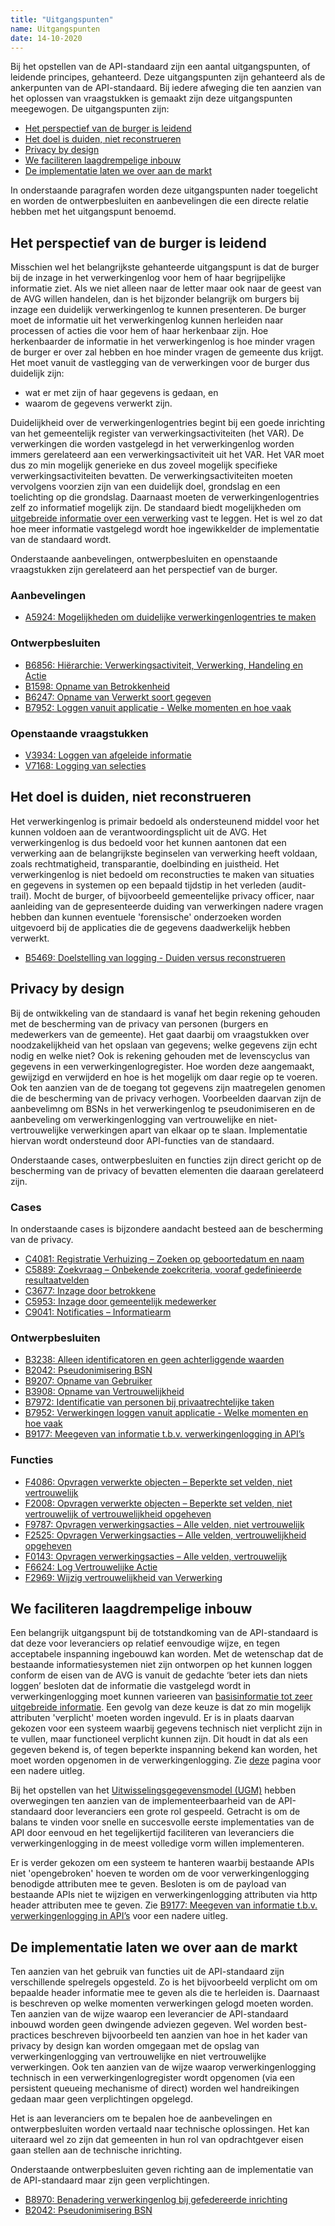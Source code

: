 ```yaml
---
title: "Uitgangspunten"
name: Uitgangspunten
date: 14-10-2020
---
```

Bij het opstellen van de API-standaard zijn een aantal uitgangspunten, of leidende principes, gehanteerd. Deze uitgangspunten zijn gehanteerd als de ankerpunten van de API-standaard. Bij iedere afweging die ten aanzien van het oplossen van vraagstukken is gemaakt zijn deze uitgangspunten meegewogen. De uitgangspunten zijn:

- [Het perspectief van de burger is leidend](./uitgangspunten.md#het-perspectief-van-de-burger-is-leidend)
- [Het doel is duiden, niet reconstrueren](./uitgangspunten.md#het-doel-is-duiden-niet-reconstrueren)
- [Privacy by design](./uitgangspunten.md#privacy-by-design)
- [We faciliteren laagdrempelige inbouw](./uitgangspunten.md#we-faciliteren-laagdrempelige-inbouw)
- [De implementatie laten we over aan de markt](./uitgangspunten.md#de-implementatie-laten-we-over-aan-de-markt)

In onderstaande paragrafen worden deze uitgangspunten nader toegelicht en worden de ontwerpbesluiten en aanbevelingen die een directe relatie hebben met het uitgangspunt benoemd.

## Het perspectief van de burger is leidend
Misschien wel het belangrijkste gehanteerde uitgangspunt is dat de burger bij de inzage in het verwerkingenlog voor hem of haar begrijpelijke informatie ziet. Als we niet alleen naar de letter maar ook naar de geest van de AVG willen handelen, dan is het bijzonder belangrijk om burgers bij inzage een duidelijk verwerkingenlog te kunnen presenteren. De burger moet de informatie uit het verwerkingenlog kunnen herleiden naar processen of acties die voor hem of haar herkenbaar zijn. Hoe herkenbaarder de informatie in het verwerkingenlog is hoe minder vragen de burger er over zal hebben en hoe minder vragen de gemeente dus krijgt. Het moet vanuit de vastlegging van de verwerkingen voor de burger dus duidelijk zijn:
- wat er met zijn of haar gegevens is gedaan, en 
- waarom de gegevens verwerkt zijn. 

Duidelijkheid over de verwerkingenlogentries begint bij een goede inrichting van het gemeentelijk register van verwerkingsactiviteiten (het VAR). De verwerkingen die worden vastgelegd in het verwerkingenlog worden immers gerelateerd aan een verwerkingsactiviteit uit het VAR. Het VAR moet dus zo min mogelijk generieke en dus zoveel mogelijk specifieke verwerkingsactiviteiten bevatten. De verwerkingsactiviteiten moeten vervolgens voorzien zijn van een duidelijk doel, grondslag en een toelichting op die grondslag. Daarnaast moeten de verwerkingenlogentries zelf zo informatief mogelijk zijn. De standaard biedt mogelijkheden om [uitgebreide informatie over een verwerking](./volledigheid_van_logging.md) vast te leggen. Het is wel zo dat hoe meer informatie vastgelegd wordt hoe ingewikkelder de implementatie van de standaard wordt.

Onderstaande aanbevelingen, ontwerpbesluiten en openstaande vraagstukken zijn gerelateerd aan het perspectief van de burger.

### Aanbevelingen
- [A5924: Mogelijkheden om duidelijke verwerkingenlogentries te maken](./ontwerp/artefacten/5924.md)

### Ontwerpbesluiten
- [B6856: Hiërarchie: Verwerkingsactiviteit, Verwerking, Handeling en Actie](./ontwerp/artefacten/6856.md)
- [B1598: Opname van Betrokkenheid](./ontwerp/artefacten/1598.md)
- [B6247: Opname van Verwerkt soort gegeven](./ontwerp/artefacten/6247.md)
- [B7952: Loggen vanuit applicatie - Welke momenten en hoe vaak](./ontwerp/artefacten/7952.md)

### Openstaande vraagstukken
- [V3934: Loggen van afgeleide informatie](./ontwerp/artefacten/3934.md)
- [V7168: Logging van selecties](./ontwerp/artefacten/7168.md)

## Het doel is duiden, niet reconstrueren
Het verwerkingenlog is primair bedoeld als ondersteunend middel voor het kunnen voldoen aan de verantwoordingsplicht uit de AVG. Het verwerkingenlog is dus bedoeld voor het kunnen aantonen dat een verwerking aan de belangrijkste beginselen van verwerking heeft voldaan, zoals rechtmatigheid, transparantie, doelbinding en juistheid. Het verwerkingenlog is niet bedoeld om reconstructies te maken van situaties en gegevens in systemen op een bepaald tijdstip in het verleden (audit-trail). Mocht de burger, of bijvoorbeeld gemeentelijke privacy officer, naar aanleiding van de gepresenteerde duiding van verwerkingen nadere vragen hebben dan kunnen eventuele 'forensische' onderzoeken worden uitgevoerd bij de applicaties die de gegevens daadwerkelijk hebben verwerkt.

- [B5469: Doelstelling van logging - Duiden versus reconstrueren](./ontwerp/artefacten/5469.md)

## Privacy by design
Bij de ontwikkeling van de standaard is vanaf het begin rekening gehouden met de bescherming van de privacy van personen (burgers en medewerkers van de gemeente). Het gaat daarbij om vraagstukken over noodzakelijkheid van het opslaan van gegevens; welke gegevens zijn echt nodig en welke niet? Ook is rekening  gehouden met de levenscyclus van gegevens in een verwerkingenlogregister. Hoe worden deze aangemaakt, gewijzigd en verwijderd en hoe is het mogelijk om daar regie op te voeren. Ook ten aanzien van de de toegang tot gegevens zijn maatregelen genomen die de bescherming van de privacy verhogen. Voorbeelden daarvan zijn de aanbevelimng om BSNs in het verwerkingenlog te pseudonimiseren en de aanbeveling om verwerkingenlogging van vertrouwelijke en niet-vertrouwelijke verwerkingen apart van elkaar op te slaan. Implementatie hiervan wordt ondersteund door API-functies van de standaard.

Onderstaande cases, ontwerpbesluiten en functies zijn direct gericht op de bescherming van de privacy of bevatten elementen die daaraan gerelateerd zijn.

### Cases
In onderstaande cases is bijzondere aandacht besteed aan de bescherming van de privacy.
- [C4081: Registratie Verhuizing – Zoeken op geboortedatum en naam](./ontwerp/artefacten/4081.md)
- [C5889: Zoekvraag – Onbekende zoekcriteria, vooraf gedefinieerde resultaatvelden](./ontwerp/artefacten/5889.md)
- [C3677: Inzage door betrokkene](./ontwerp/artefacten/3677.md)
- [C5953: Inzage door gemeentelijk medewerker](./ontwerp/artefacten/5953.md)
- [C9041: Notificaties – Informatiearm](./ontwerp/artefacten/9041.md)

### Ontwerpbesluiten
- [B3238: Alleen identificatoren en geen achterliggende waarden](./ontwerp/artefacten/3238.md)
- [B2042: Pseudonimisering BSN](./ontwerp/artefacten/2042.md)
- [B9207: Opname van Gebruiker](./ontwerp/artefacten/9207.md)
- [B3908: Opname van Vertrouwelijkheid](./ontwerp/artefacten/3908.md)
- [B7972: Identificatie van personen bij privaatrechtelijke taken](./ontwerp/artefacten/7972.md)
- [B7952: Verwerkingen loggen vanuit applicatie - Welke momenten en hoe vaak](./ontwerp/artefacten/7952.md)
- [B9177: Meegeven van informatie t.b.v. verwerkingenlogging in API’s](./ontwerp/artefacten/9177.md)

### Functies
- [F4086: Opvragen verwerkte objecten – Beperkte set velden, niet vertrouwelijk](./ontwerp/artefacten/4086.md)
- [F2008: Opvragen verwerkte objecten – Beperkte set velden, niet vertrouwelijk of vertrouwelijkheid opgeheven](./ontwerp/artefacten/2008.md)
- [F9787: Opvragen verwerkingsacties – Alle velden, niet vertrouwelijk](./ontwerp/artefacten/9787.md)
- [F2525: Opvragen Verwerkingsacties – Alle velden, vertrouwelijkheid opgeheven](./ontwerp/artefacten/2525.md)
- [F0143: Opvragen verwerkingsacties – Alle velden, vertrouwelijk](./ontwerp/artefacten/0143.md)
- [F6624: Log Vertrouwelijke Actie](./ontwerp/artefacten/6624.md)
- [F2969: Wijzig vertrouwelijkheid van Verwerking](./ontwerp/artefacten/2969.md)

## We faciliteren laagdrempelige inbouw
Een belangrijk uitgangspunt bij de totstandkoming van de API-standaard is dat deze voor leveranciers op relatief eenvoudige wijze, en tegen acceptabele inspanning ingebouwd kan worden. Met de wetenschap dat de bestaande informatiesystemen niet zijn ontworpen op het kunnen loggen conform de eisen van de AVG is vanuit de gedachte ‘beter iets dan niets loggen’ besloten dat de informatie die vastgelegd wordt in verwerkingenlogging moet kunnen varieeren van [basisinformatie tot zeer uitgebreide informatie](./volledigheid_van_logging.md). Een gevolg van deze keuze is dat zo min mogelijk attributen 'verplicht' moeten worden ingevuld. Er is in plaats daarvan gekozen voor een systeem waarbij gegevens technisch niet verplicht zijn in te vullen, maar functioneel verplicht kunnen zijn. Dit houdt in dat als een gegeven bekend is, of tegen beperkte inspanning bekend kan worden, het moet worden opgenomen in de verwerkingenlogging. Zie [deze](https://github.com/VNG-Realisatie/gemma-verwerkingenlogging/tree/master/docs/_content/gegevenswoordenboek#bijzondere-meta-attributen) pagina voor een nadere uitleg.

Bij het opstellen van het [Uitwisselingsgegevensmodel (UGM)](../gegevensmodel/uitwisselingsgegevensmodel/readme.md) hebben overwegingen ten aanzien van de implementeerbaarheid van de API-standaard door leveranciers een grote rol gespeeld. Getracht is om de balans te vinden voor snelle en succesvolle eerste implementaties van de API door eenvoud en het tegelijkertijd faciliteren van leveranciers die verwerkingenlogging in de meest volledige vorm willen implementeren. 

Er is verder gekozen om een systeem te hanteren waarbij bestaande APIs niet 'opengebroken' hoeven te worden om de voor verwerkingenlogging benodigde attributen mee te geven. Besloten is om de payload van bestaande APIs niet te wijzigen en verwerkingenlogging attributen via http header attributen mee te geven. Zie [B9177: Meegeven van informatie t.b.v. verwerkingenlogging in API’s](./ontwerp/artefacten/9177.md) voor een nadere uitleg.

## De implementatie laten we over aan de markt
Ten aanzien van het gebruik van functies uit de API-standaard zijn verschillende spelregels opgesteld. Zo is het bijvoorbeeld verplicht om om bepaalde header informatie mee te geven als die te herleiden is. Daarnaast is beschreven op welke momenten verwerkingen gelogd moeten worden. Ten aanzien van de wijze waarop een leverancier de API-standaard inbouwd worden geen dwingende adviezen gegeven. Wel worden best-practices beschreven bijvoorbeeld ten aanzien van hoe in het kader van privacy by design kan worden omgegaan met de opslag van verwerkingenlogging van vertrouwelijke en niet vertrouwelijke verwerkingen. Ook ten aanzien van de wijze waarop verwerkingenlogging technisch in een verwerkingenlogregister wordt opgenomen (via een persistent queueing mechanisme of direct) worden wel handreikingen gedaan maar geen verplichtingen opgelegd.

Het is aan leveranciers om te bepalen hoe de aanbevelingen en ontwerpbesluiten worden vertaald naar technische oplossingen. Het kan uiteraard wel zo zijn dat gemeenten in hun rol van opdrachtgever eisen gaan stellen aan de technische inrichting.

Onderstaande ontwerpbesluiten geven richting aan de implementatie van de API-standaard maar zijn geen verplichtingen.
- [B8970: Benadering verwerkingenlog bij gefedereerde inrichting](./ontwerp/artefacten/8970.md)
- [B2042: Pseudonimisering BSN](./ontwerp/artefacten/2042.md)



